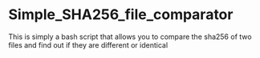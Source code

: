 # Simple_SHA256_file_comparator
This is simply a bash script that allows you to compare the sha256 of two files and find out if they are different or identical
